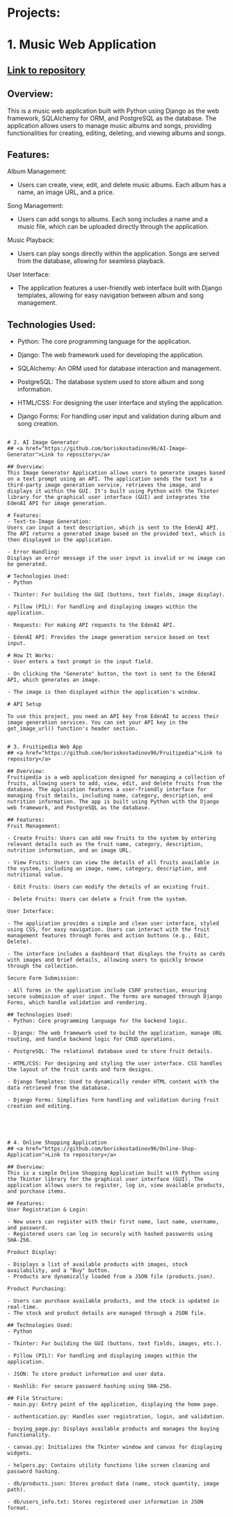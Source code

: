 # Projects:

# 1. Music Web Application 
## <a href="https://github.com/boriskostadinov96/Music-App">Link to repository</a>

## Overview:
This is a music web application built with Python using Django as the web framework, SQLAlchemy for ORM, and PostgreSQL as the database. The application allows users to manage music albums and songs, providing functionalities for creating, editing, deleting, and viewing albums and songs.

## Features:
Album Management:

- Users can create, view, edit, and delete music albums. Each album has a name, an image URL, and a price.

Song Management:

- Users can add songs to albums. Each song includes a name and a music file, which can be uploaded directly through the application.

Music Playback:

- Users can play songs directly within the application. Songs are served from the database, allowing for seamless playback.

User Interface:

- The application features a user-friendly web interface built with Django templates, allowing for easy navigation between album and song management.

## Technologies Used:
- Python: The core programming language for the application.

- Django: The web framework used for developing the application.

- SQLAlchemy: An ORM used for database interaction and management.

- PostgreSQL: The database system used to store album and song information.

- HTML/CSS: For designing the user interface and styling the application.

- Django Forms: For handling user input and validation during album and song creation.

```

# 2. AI Image Generator
## <a href="https://github.com/boriskostadinov96/AI-Image-Generator">Link to repository</a>

## Overview:
This Image Generator Application allows users to generate images based on a text prompt using an API. The application sends the text to a third-party image generation service, retrieves the image, and displays it within the GUI. It's built using Python with the Tkinter library for the graphical user interface (GUI) and integrates the EdenAI API for image generation.

# Features:
- Text-to-Image Generation:
Users can input a text description, which is sent to the EdenAI API.
The API returns a generated image based on the provided text, which is then displayed in the application.

- Error Handling:
Displays an error message if the user input is invalid or no image can be generated.

# Technologies Used:
- Python

- Tkinter: For building the GUI (buttons, text fields, image display).

- Pillow (PIL): For handling and displaying images within the application.

- Requests: For making API requests to the EdenAI API.

- EdenAI API: Provides the image generation service based on text input.

# How It Works:
- User enters a text prompt in the input field.

- On clicking the "Generate" button, the text is sent to the EdenAI API, which generates an image.

- The image is then displayed within the application's window.

# API Setup

To use this project, you need an API key from EdenAI to access their image generation services. You can set your API key in the get_image_url() function's header section.


# 3. Fruitipedia Web App
## <a href="https://github.com/boriskostadinov96/Fruitipedia">Link to repository</a>

## Overview:
Fruitipedia is a web application designed for managing a collection of fruits, allowing users to add, view, edit, and delete fruits from the database. The application features a user-friendly interface for managing fruit details, including name, category, description, and nutrition information. The app is built using Python with the Django web framework, and PostgreSQL as the database.

## Features:
Fruit Management:

- Create Fruits: Users can add new fruits to the system by entering relevant details such as the fruit name, category, description, nutrition information, and an image URL.

- View Fruits: Users can view the details of all fruits available in the system, including an image, name, category, description, and nutritional value.

- Edit Fruits: Users can modify the details of an existing fruit.

- Delete Fruits: Users can delete a fruit from the system.

User Interface:

- The application provides a simple and clean user interface, styled using CSS, for easy navigation. Users can interact with the fruit management features through forms and action buttons (e.g., Edit, Delete).

- The interface includes a dashboard that displays the fruits as cards with images and brief details, allowing users to quickly browse through the collection.

Secure Form Submission:

- All forms in the application include CSRF protection, ensuring secure submission of user input. The forms are managed through Django Forms, which handle validation and rendering.

## Technologies Used:
- Python: Core programming language for the backend logic.

- Django: The web framework used to build the application, manage URL routing, and handle backend logic for CRUD operations.

- PostgreSQL: The relational database used to store fruit details.

- HTML/CSS: For designing and styling the user interface. CSS handles the layout of the fruit cards and form designs.

- Django Templates: Used to dynamically render HTML content with the data retrieved from the database.

- Django Forms: Simplifies form handling and validation during fruit creation and editing.





# 4. Online Shopping Application
## <a href="https://github.com/boriskostadinov96/Online-Shop-Application">Link to repository</a>

## Overview:
This is a simple Online Shopping Application built with Python using the Tkinter library for the graphical user interface (GUI). The application allows users to register, log in, view available products, and purchase items.

## Features:
User Registration & Login:

- New users can register with their first name, last name, username, and password.
- Registered users can log in securely with hashed passwords using SHA-256.

Product Display:

- Displays a list of available products with images, stock availability, and a "Buy" button.
- Products are dynamically loaded from a JSON file (products.json).

Product Purchasing:

- Users can purchase available products, and the stock is updated in real-time.
- The stock and product details are managed through a JSON file.

## Technologies Used:
- Python

- Tkinter: For building the GUI (buttons, text fields, images, etc.).

- Pillow (PIL): For handling and displaying images within the application.

- JSON: To store product information and user data.

- Hashlib: For secure password hashing using SHA-256.

## File Structure:
- main.py: Entry point of the application, displaying the home page.

- authentication.py: Handles user registration, login, and validation.

- buying_page.py: Displays available products and manages the buying functionality.

- canvas.py: Initializes the Tkinter window and canvas for displaying widgets.

- helpers.py: Contains utility functions like screen cleaning and password hashing.

- db/products.json: Stores product data (name, stock quantity, image path).

- db/users_info.txt: Stores registered user information in JSON format.
